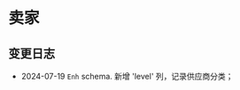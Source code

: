 # 卖家

变更日志
--------------------------------------------------------------------------
- 2024-07-19 `Enh` schema. 新增 'level' 列，记录供应商分类；
